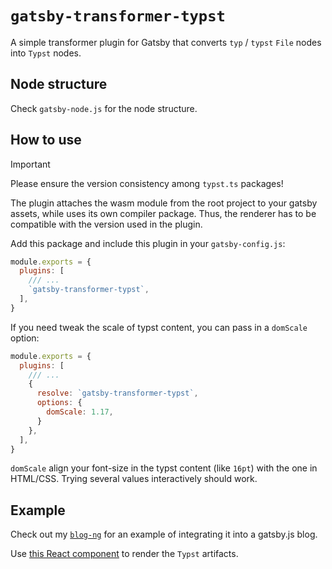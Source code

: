 
# `gatsby-transformer-typst`

A simple transformer plugin for Gatsby that converts `typ` / `typst` `File` nodes into `Typst` nodes.

## Node structure

Check `gatsby-node.js` for the node structure.

## How to use

> [!IMPORTANT]
> Please ensure the version consistency among `typst.ts` packages!
>
> The plugin attaches the wasm module from the root project to your gatsby assets, while uses its own compiler package. Thus, the renderer has to be compatible with the version used in the plugin.

Add this package and include this plugin in your `gatsby-config.js`:

```js
module.exports = {
  plugins: [
    /// ...
    `gatsby-transformer-typst`,
  ],
}
```

If you need tweak the scale of typst content, you can pass in a `domScale` option:

```js
module.exports = {
  plugins: [
    /// ...
    {
      resolve: `gatsby-transformer-typst`,
      options: {
        domScale: 1.17,
      }
    },
  ],
}
```

`domScale` align your font-size in the typst content (like `16pt`) with the one in HTML/CSS. Trying several values interactively should work.

## Example

Check out my [`blog-ng`](https://github.com/seven-mile/blog-ng) for an example of integrating it into a gatsby.js blog.

Use [this React component](https://github.com/seven-mile/blog-ng/blob/main/src/components/typst-doc.tsx) to render the `Typst` artifacts.

